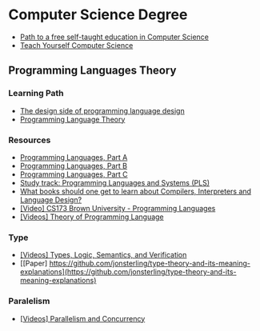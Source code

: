 # Computer Science Degree

- [Path to a free self-taught education in Computer Science](https://github.com/ossu/computer-science)
- [Teach Yourself Computer Science](https://teachyourselfcs.com/)

## Programming Languages Theory

### Learning Path

- [The design side of programming language design](http://tomasp.net/blog/2017/design-side-of-pl/)
- [Programming Language Theory](https://steshaw.org/plt/)

### Resources

- [Programming Languages, Part A](https://www.coursera.org/learn/programming-languages/home/welcome)
- [Programming Languages, Part B](https://www.coursera.org/learn/programming-languages-part-b/home/welcome)
- [Programming Languages, Part C](https://www.coursera.org/learn/programming-languages-part-c/home/welcome)
- [Study track: Programming Languages and Systems (PLS)](https://studies.ku.dk/masters/computer-science/programme-structure/recommended_studytracks/programming-languages/)
- [What books should one get to learn about Compilers, Interpreters and Language Design?](https://www.quora.com/What-books-should-one-get-to-learn-about-Compilers-Interpreters-and-Language-Design/answer/Quildreen-Motta)
- [[Video] CS173 Brown University - Programming Languages](https://www.youtube.com/playlist?list=PL-R-PWkyRREf3Zjk6UFI5mhKt9XuLMC3G)
- [[Videos] Theory of Programming Language](https://www.youtube.com/playlist?list=PLKXOz27AMknH_Kj_-s-1GtHny7D_9c1QW)

### Type

- [[Videos] Types, Logic, Semantics, and Verification](http://www.cs.uoregon.edu/research/summerschool/summer16/curriculum.php)
- [[Paper] https://github.com/jonsterling/type-theory-and-its-meaning-explanations](https://github.com/jonsterling/type-theory-and-its-meaning-explanations)

### Paralelism

- [[Videos] Parallelism and Concurrency](https://www.cs.uoregon.edu/research/summerschool/summer18/topics.php)
